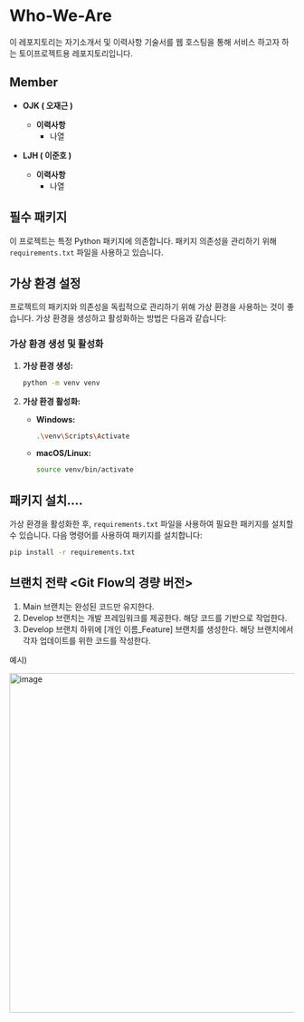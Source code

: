 # Who-We-Are
이 레포지토리는 자기소개서 및 이력사항 기술서를 웹 호스팅을 통해 서비스 하고자 하는 토이프로젝트용 레포지토리입니다.

## Member

- **OJK ( 오재근 )** 
  - **이력사항**
    - 나열

- **LJH ( 이준호 )**
  - **이력사항**
    - 나열

## 필수 패키지

이 프로젝트는 특정 Python 패키지에 의존합니다. 패키지 의존성을 관리하기 위해 `requirements.txt` 파일을 사용하고 있습니다.

## 가상 환경 설정

프로젝트의 패키지와 의존성을 독립적으로 관리하기 위해 가상 환경을 사용하는 것이 좋습니다. 가상 환경을 생성하고 활성화하는 방법은 다음과 같습니다:

### 가상 환경 생성 및 활성화

1. **가상 환경 생성:**

   ```bash
   python -m venv venv
   ```

2. **가상 환경 활성화:**

   - **Windows:**

     ```bash
     .\venv\Scripts\Activate
     ```

   - **macOS/Linux:**

     ```bash
     source venv/bin/activate
     ```

## 패키지 설치....

가상 환경을 활성화한 후, `requirements.txt` 파일을 사용하여 필요한 패키지를 설치할 수 있습니다. 다음 명령어를 사용하여 패키지를 설치합니다:

```bash
pip install -r requirements.txt
```

## 브랜치 전략 <Git Flow의 경량 버전>

1. Main 브랜치는 완성된 코드만 유지한다.
2. Develop 브랜치는 개발 프레임워크를 제공한다. 해당 코드를 기반으로 작업한다.
3. Develop 브랜치 하위에 [개인 이름_Feature] 브랜치를 생성한다. 해당 브랜치에서 각자 업데이트를 위한 코드를 작성한다.

예시) 

<img width="599" alt="image" src="https://github.com/user-attachments/assets/7e5d81a4-abc0-40ac-9a72-3dc74f2a575a">


